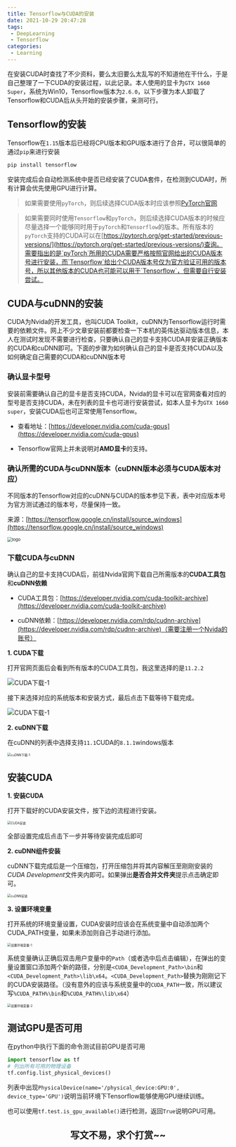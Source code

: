 ```yaml
---
title: Tensorflow与CUDA的安装
date: 2021-10-29 20:47:28
tags:
 - DeepLearning
 - Tensorflow
categories:
 - Learning
---
```


在安装CUDA时查找了不少资料，要么太旧要么太乱写的不知道他在干什么，于是自己整理了一下CUDA的安装过程，以此记录。本人使用的显卡为`GTX 1660 Super`，系统为Win10，Tensorflow版本为`2.6.0`，以下步骤为本人卸载了Tensorflow和CUDA后从头开始的安装步骤，亲测可行。

## Tensorflow的安装

Tensorflow在`1.15`版本后已经将CPU版本和GPU版本进行了合并，可以很简单的通过`pip`来进行安装
```powershell
pip install tensorflow
```

安装完成后会自动检测系统中是否已经安装了CUDA套件，在检测到CUDA时，所有计算会优先使用GPU进行计算。

> 如果需要使用`pyTorch`，则后续选择CUDA版本时应该参照[PyTorch官网](https://pytorch.org/get-started/locally/)

> 如果需要同时使用`Tensorflow`和`pyTorch`，则后续选择CUDA版本的时候应尽量选择一个能够同时用于`pyTorch`和`Tensorflow`的版本。所有版本的`pyTorch`支持的CUDA可以在[https://pytorch.org/get-started/previous-versions/](https://pytorch.org/get-started/previous-versions/)查询。需要指出的是`pyTorch`所用的CUDA需要严格按照官网给出的CUDA版本号进行安装，而`Tensorflow`给出个CUDA版本号仅为官方验证可用的版本号，所以其他版本的CUDA也可能可以用于`Tensorflow`，但需要自行安装尝试。

## CUDA与cuDNN的安装

CUDA为Nvida的开发工具，也叫CUDA Toolkit，cuDNN为Tensorflow运行时需要的依赖文件。网上不少文章安装前都要检查一下本机的英伟达驱动版本信息，本人在测试时发现不需要进行检查，只要确认自己的显卡支持CUDA并安装正确版本的CUDA和cuDNN即可。下面的步骤为如何确认自己的显卡是否支持CUDA以及如何确定自己需要的CUDA和cuDNN版本号

###  确认显卡型号

安装前需要确认自己的显卡是否支持CUDA，Nvida的显卡可以在官网查看对应的型号是否支持CUDA，未在列表的显卡也可进行安装尝试，如本人显卡为`GTX 1660 super`，安装CUDA后也可正常使用Tensorflow。

* 查看地址：[https://developer.nvidia.com/cuda-gpus](https://developer.nvidia.com/cuda-gpus)

* Tensorflow官网上并未说明对**AMD显卡**的支持。

### 确认所需的CUDA与cuDNN版本（**cuDNN版本必须与CUDA版本对应**）

不同版本的Tensorflow对应的cuDNN与CUDA的版本参见下表，表中对应版本号为官方测试通过的版本号，尽量保持一致。

来源：[https://tensorflow.google.cn/install/source_windows](https://tensorflow.google.cn/install/source_windows)

<img src="不同tf版本对应的cuDNN与CUDA.png"  alt="logo" style="zoom: 67%" align="center">

### 下载CUDA与cuDNN

确认自己的显卡支持CUDA后，前往Nvida官网下载自己所需版本的**CUDA工具包**和**cuDNN依赖**

* CUDA工具包：[https://developer.nvidia.com/cuda-toolkit-archive](https://developer.nvidia.com/cuda-toolkit-archive)

* cuDNN依赖：[https://developer.nvidia.com/rdp/cudnn-archive](https://developer.nvidia.com/rdp/cudnn-archive)（需要注册一个Nvida的账号）

**1. CUDA下载**

打开官网页面后会看到所有版本的CUDA工具包，我这里选择的是`11.2.2`

<img src="CUDA下载-1.png" alt="CUDA下载-1" align="center" />

接下来选择对应的系统版本和安装方式，最后点击下载等待下载完成。

<img src="CUDA下载-2.png" alt="CUDA下载-1" align="center"/>

**2. cuDNN下载**

在cuDNN的列表中选择支持`11.1`CUDA的`8.1.1`windows版本

<img src="cuDNN下载-1.png" alt="cuDNN下载-1" align="center" style="zoom: 50%"/>

## 安装CUDA

**1. 安装CUDA**

打开下载好的CUDA安装文件，按下边的流程进行安装。

<img src="CUDA安装.png" alt="CUDA安装" align="center" style="zoom: 50%"/>

全部设置完成后点击下一步并等待安装完成后即可

**2. cuDNN组件安装**

cuDNN下载完成后是一个压缩包，打开压缩包并将其内容解压至刚刚安装的*CUDA Development*文件夹内即可。如果弹出**是否合并文件夹**提示点击确定即可。

<img src="cuDNN安装.png" alt="cuDNN安装" align="center" style="zoom: 50%"/>

**3. 设置环境变量**

打开系统的环境变量设置，CUDA安装时应该会在系统变量中自动添加两个CUDA_PATH变量，如果未添加则自己手动进行添加。

<img src="设置环境变量-1.png" alt="设置环境变量-1" align="center" style="zoom: 50%"/>

系统变量确认正确后双击用户变量中的`Path`（或者选中后点击编辑），在弹出的变量设置窗口添加两个新的路径，分别是`<CUDA_Development_Path>\bin`和`<CUDA_Development_Path>\lib\x64`。`<CUDA_Development_Path>`替换为刚刚记下的CUDA安装路径。（没有意外的应该与系统变量中的`CUDA_PATH`一致，所以建议写`%CUDA_PATH%\bin`和`%CUDA_PATH%\lib\x64`）

<img src="设置环境变量-2.png" alt="设置环境变量-2" align="center" style="zoom: 50%"/>

## 测试GPU是否可用

在python中执行下面的命令测试目前GPU是否可用

```python
import tensorflow as tf
# 列出所有可用的物理设备
tf.config.list_physical_devices()
```

列表中出现`PhysicalDevice(name='/physical_device:GPU:0', device_type='GPU')`说明当前环境下Tensorflow能够使用GPU继续训练。

也可以使用`tf.test.is_gpu_available()`进行检测，返回`True`说明GPU可用。

<h2 align="center">写文不易，求个打赏~~</h2>  



